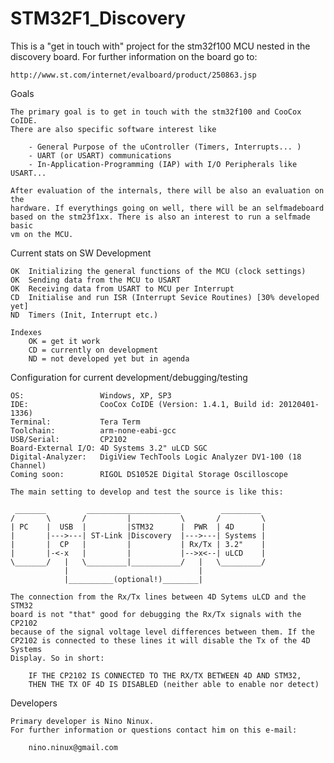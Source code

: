 STM32F1_Discovery
=================

This is a "get in touch with" project for the stm32f100 MCU nested in the 
discovery board. For further information on the board go to: 

	http://www.st.com/internet/evalboard/product/250863.jsp

Goals

    The primary goal is to get in touch with the stm32f100 and CooCox CoIDE. 
    There are also specific software interest like
        
        - General Purpose of the uController (Timers, Interrupts... )
        - UART (or USART) communications
        - In-Application-Programming (IAP) with I/O Peripherals like USART...
		
	After evaluation of the internals, there will be also an evaluation on the 
	hardware. If everythings going on well, there will be an selfmadeboard 
	based on the stm23f1xx. There is also an interest to run a selfmade basic
	vm on the MCU.

Current stats on SW Development

    OK  Initializing the general functions of the MCU (clock settings)
    OK  Sending data from the MCU to USART
	OK	Receiving data from USART to MCU per Interrupt
	CD	Initialise and run ISR (Interrupt Sevice Routines) [30% developed yet]
    ND  Timers (Init, Interrupt etc.)

    Indexes
        OK = get it work
        CD = currently on development
        ND = not developed yet but in agenda
        
Configuration for current development/debugging/testing

    OS:                 Windows, XP, SP3
    IDE:                CooCox CoIDE (Version: 1.4.1, Build id: 20120401-1336)
	Terminal:			Tera Term
    Toolchain:          arm-none-eabi-gcc
    USB/Serial:         CP2102
    Board-External I/O: 4D Systems 3.2" uLCD SGC
    Digital-Analyzer:   DigiView TechTools Logic Analyzer DV1-100 (18 Channel)
	Coming soon:		RIGOL DS1052E Digital Storage Oscilloscope

    The main setting to develop and test the source is like this:

	 _______		 _____________________		   _________
    /		\       /		  | 		  \       /		    \
    | PC    |  USB  |         |STM32      |  PWR  | 4D      |
    |       |--->---| ST-Link |Discovery  |--->---| Systems |
    |       |  CP   |         |           | Rx/Tx | 3.2"    |
    |       |-<-x   |         |           |-->x<--| uLCD    |
    \_______/   |   \_________|___________/   |   \_________/
				|							  |	
				|__________(optional!)________|
				
	The connection from the Rx/Tx lines between 4D Sytems uLCD and the STM32
	board is not "that" good for debugging the Rx/Tx signals with the CP2102
	because of the signal voltage level differences between them. If the 
	CP2102 is connected to these lines it will disable the Tx of the 4D Systems 
	Display. So in short:
	
		IF THE CP2102 IS CONNECTED TO THE RX/TX BETWEEN 4D AND STM32,
		THEN THE TX OF 4D IS DISABLED (neither able to enable nor detect)
 
Developers

    Primary developer is Nino Ninux.
    For further information or questions contact him on this e-mail:
	
		nino.ninux@gmail.com